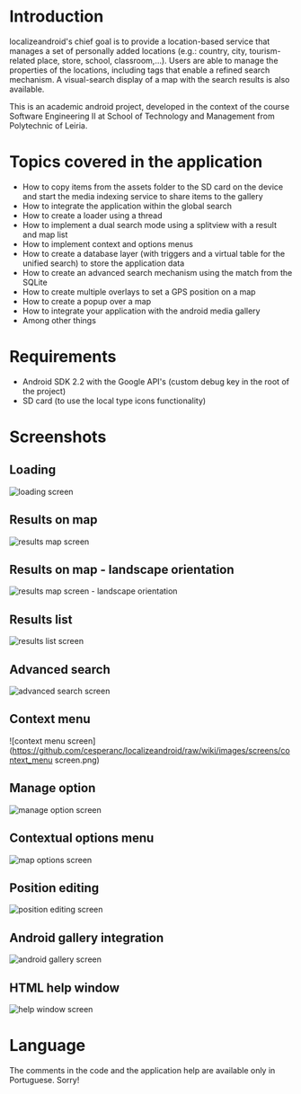 # Introduction #
localizeandroid's chief goal is to provide a location-based service that manages a set of personally added locations (e.g.: country, city, tourism-related place, store, school, classroom,…). Users are able to manage the properties of the locations, including tags that enable a refined search mechanism. A visual-search display of a map with the search results is also available.

This is an academic android project, developed in the context of the course Software Engineering II at School of Technology and Management from Polytechnic of Leiria.

# Topics covered in the application #
  * How to copy items from the assets folder to the SD card on the device and start the media indexing service to share items to the gallery
  * How to integrate the application within the global search
  * How to create a loader using a thread
  * How to implement a dual search mode using a splitview with a result and map list
  * How to implement context and options menus
  * How to create a database layer (with triggers and a virtual table for the unified search) to store the application data
  * How to create an advanced search mechanism using the match from the SQLite
  * How to create multiple overlays to set a GPS position on a map
  * How to create a popup over a map
  * How to integrate your application with the android media gallery
  * Among other things

# Requirements #
  * Android SDK 2.2 with the Google API's (custom debug key in the root of the project)
  * SD card (to use the local type icons functionality)

# Screenshots #
## Loading ##
![loading screen](https://github.com/cesperanc/localizeandroid/raw/wiki/images/screens/loading_screen.png)

## Results on map ##
![results map screen](https://github.com/cesperanc/localizeandroid/raw/wiki/images/screens/results_map_screen-vertical.png)

## Results on map - landscape orientation ##
![results map screen - landscape orientation](https://github.com/cesperanc/localizeandroid/raw/wiki/images/screens/results_map_screen-horizontal.png)

## Results list ##
![results list screen](https://github.com/cesperanc/localizeandroid/raw/wiki/images/screens/results_list_screen.png)

## Advanced search ##
![advanced search screen](https://github.com/cesperanc/localizeandroid/raw/wiki/images/screens/advanced_search.png)

## Context menu ##
![context menu screen](https://github.com/cesperanc/localizeandroid/raw/wiki/images/screens/context_menu screen.png)

## Manage option ##
![manage option screen](https://github.com/cesperanc/localizeandroid/raw/wiki/images/screens/manage_option_screen.png)

## Contextual options menu ##
![map options screen](https://github.com/cesperanc/localizeandroid/raw/wiki/images/screens/map_options_screen.png)

## Position editing ##
![position editing screen](https://github.com/cesperanc/localizeandroid/raw/wiki/images/screens/point_select_screen.png)

## Android gallery integration ##
![android gallery screen](https://github.com/cesperanc/localizeandroid/raw/wiki/images/screens/android_gallery_screen.png)

## HTML help window ##
![help window screen](https://github.com/cesperanc/localizeandroid/raw/wiki/images/screens/help_window_screen.png)


# Language #
The comments in the code and the application help are available only in Portuguese. Sorry!